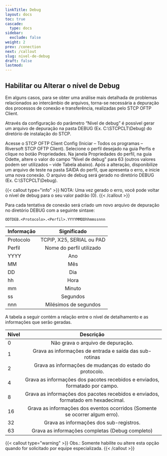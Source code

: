 ```yaml
---
linkTitle: Debug
layout: docs
toc: true
cascade:
  type: docs
sidebar:
  exclude: false
weight: 2
prev: /conection
next: /callout
slug: nivel-de-debug
draft: false
lastmod:
---
```

## Habilitar ou Alterar o nível de Debug

Em alguns casos, para se obter uma análise mais detalhada de problemas relacionados ao intercâmbio de arquivos, torna-se necessária a depuração dos processos de conexão e transferência, realizadas pelo STCP
OFTP Client.

Através da configuração do parâmetro “Nível de debug” é possível gerar um arquivo de depuração na pasta DEBUG (Ex. C:\STCPCLT\Debug) do diretório de instalação do STCP.

Acesse o STCP OFTP Client Config (Iniciar – Todos os programas – Riversoft STCP OFTP Client). Selecione o perfil desejado na guia Perfis e clique no botão Propriedades. Na janela Propriedades do perfil, na guia Odette, altere o valor do campo "Nível de debug" para 63 (outros valores podem ser utilizados – vide Tabela abaixo). Após a alteração, disponibilize um arquivo de teste na pasta SAIDA do perfil, que apresenta o erro, e inicie uma nova conexão. O arquivo de debug será gerado no diretório DEBUG (Ex. C:\STCPCLT\Debug).


{{< callout type="info" >}}
  NOTA: Uma vez gerado o erro, você pode voltar o nível de debug para o seu
  valor padrão (0).
{{< /callout >}}


Para cada tentativa de conexão será criado um novo arquivo de depuração no diretório DEBUG com a seguinte sintaxe:

```
ODTDEB.<Protocolo>.<Perfil>.YYYYMMDDhhmmssnnn
```

| Informação |        Significado        |
| :--------- | :-----------------------: |
| Protocolo  | TCPIP, X25, SERIAL ou PAD |
| Perfil     | Nome do perfil utilizado  |
| YYYY       |            Ano            |
| MM         |            Mês            |
| DD         |            Dia            |
| hh         |           Hora            |
| mm         |          Minuto           |
| ss         |         Segundos          |
| nnn        |   Milésimos de segundos   |

A tabela a seguir contém a relação entre o nível de detalhamento e as informações que serão geradas.

| Nível |                                    Descrição                                     |
| :---- | :------------------------------------------------------------------------------: |
| 0     |                        Não grava o arquivo de depuração.                         |
| 1     |             Grava as informações de entrada e saída das sub-rotinas              |
| 2     |             Grava as informações de mudanças do estado do protocolo.             |
| 4     |   Grava as informações dos pacotes recebidos e enviados, formatado por campo.    |
| 8     | Grava as informações dos pacotes recebidos e enviados, formatado em hexadecimal. |
| 16    |   Grava as informações dos eventos ocorridos (Somente se ocorrer algum erro).    |
| 32    |                     Grava as informações dos sub-registros.                      |
| 63    |                 Grava as informações completas (Debug completo)                  |

{{< callout type="warning" >}}
Obs.: Somente habilite ou altere esta opção quando for solicitado por equipe especializada.
{{< /callout >}}
